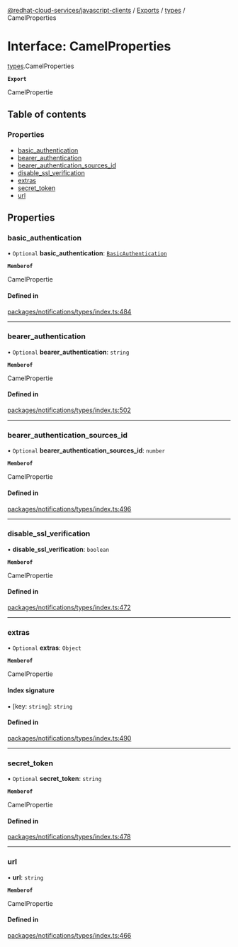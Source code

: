 [@redhat-cloud-services/javascript-clients](../README.md) / [Exports](../modules.md) / [types](../modules/types.md) / CamelProperties

# Interface: CamelProperties

[types](../modules/types.md).CamelProperties

**`Export`**

CamelPropertie

## Table of contents

### Properties

- [basic\_authentication](types.CamelProperties.md#basic_authentication)
- [bearer\_authentication](types.CamelProperties.md#bearer_authentication)
- [bearer\_authentication\_sources\_id](types.CamelProperties.md#bearer_authentication_sources_id)
- [disable\_ssl\_verification](types.CamelProperties.md#disable_ssl_verification)
- [extras](types.CamelProperties.md#extras)
- [secret\_token](types.CamelProperties.md#secret_token)
- [url](types.CamelProperties.md#url)

## Properties

### basic\_authentication

• `Optional` **basic\_authentication**: [`BasicAuthentication`](types.BasicAuthentication.md)

**`Memberof`**

CamelPropertie

#### Defined in

[packages/notifications/types/index.ts:484](https://github.com/RedHatInsights/javascript-clients/blob/main/packages/notifications/types/index.ts#L484)

___

### bearer\_authentication

• `Optional` **bearer\_authentication**: `string`

**`Memberof`**

CamelPropertie

#### Defined in

[packages/notifications/types/index.ts:502](https://github.com/RedHatInsights/javascript-clients/blob/main/packages/notifications/types/index.ts#L502)

___

### bearer\_authentication\_sources\_id

• `Optional` **bearer\_authentication\_sources\_id**: `number`

**`Memberof`**

CamelPropertie

#### Defined in

[packages/notifications/types/index.ts:496](https://github.com/RedHatInsights/javascript-clients/blob/main/packages/notifications/types/index.ts#L496)

___

### disable\_ssl\_verification

• **disable\_ssl\_verification**: `boolean`

**`Memberof`**

CamelPropertie

#### Defined in

[packages/notifications/types/index.ts:472](https://github.com/RedHatInsights/javascript-clients/blob/main/packages/notifications/types/index.ts#L472)

___

### extras

• `Optional` **extras**: `Object`

**`Memberof`**

CamelPropertie

#### Index signature

▪ [key: `string`]: `string`

#### Defined in

[packages/notifications/types/index.ts:490](https://github.com/RedHatInsights/javascript-clients/blob/main/packages/notifications/types/index.ts#L490)

___

### secret\_token

• `Optional` **secret\_token**: `string`

**`Memberof`**

CamelPropertie

#### Defined in

[packages/notifications/types/index.ts:478](https://github.com/RedHatInsights/javascript-clients/blob/main/packages/notifications/types/index.ts#L478)

___

### url

• **url**: `string`

**`Memberof`**

CamelPropertie

#### Defined in

[packages/notifications/types/index.ts:466](https://github.com/RedHatInsights/javascript-clients/blob/main/packages/notifications/types/index.ts#L466)
